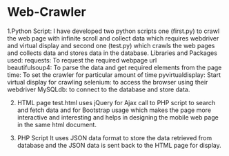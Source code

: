 # Web-Crawler
1.Python Script:
I have developed two python scripts one (first.py) to crawl the web page with infinite scroll and collect data which requires webdriver and virtual display and second one (test.py) which crawls the web pages and collects data and stores data in the database.
	Libraries and Packages used:
	requests: To request the required webpage url  
	beautifulsoup4: To parse the data and get required elements from the page
    time: To set the crawler for particular amount of time
    pyvirtualdisplay: Start virtual display for crawling 
    selenium: to access the browser using their webdriver
    MySQLdb: to connect to the database and store data.

2. HTML page
test.html uses jQuery for Ajax call to PHP script to search and fetch data and for Bootstrap usage which makes the page more interactive and interesting and helps in designing the mobile web page in the same html document.

3. PHP Script
It uses JSON data format to store the data retrieved from database and the JSON data is sent back to the HTML page for display.

